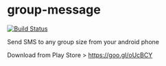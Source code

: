 # group-message

[![Build Status](https://travis-ci.org/vaneyck/group-message.svg?branch=master)](https://travis-ci.org/vaneyck/group-message)

Send SMS to any group size from your android phone

Download from Play Store > https://goo.gl/oUcBCY
